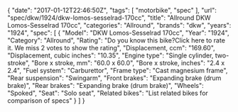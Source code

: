 {
    "date": "2017-01-12T22:46:50Z",
    "tags": [
        "motorbike",
        "spec"
    ],
    "url": "spec\/dkw\/1924\/dkw-lomos-sesselrad-170cc",
    "title": "Allround DKW Lomos-Sesselrad 170cc",
    "categories": "Allround",
    "brands": "dkw",
    "years": "1924",
    "spec": [
        {
            "Model": "DKW Lomos-Sesselrad 170cc",
            "Year": "1924",
            "Category": "Allround",
            "Rating": "Do you know this bike?Click here to rate it. We miss 2 votes to show the rating",
            "Displacement, ccm": "169.60",
            "Displacement, cubic inches": "10.35",
            "Engine type": "Single cylinder, two-stroke",
            "Bore x stroke, mm": "60.0 x 60.0",
            "Bore x stroke, inches": "2.4 x 2.4",
            "Fuel system": "Carburettor",
            "Frame type": "Cast magnesium frame",
            "Rear suspension": "Swingarm",
            "Front brakes": "Expanding brake (drum brake)",
            "Rear brakes": "Expanding brake (drum brake)",
            "Wheels": "Spoked",
            "Seat": "Solo seat",
            "Related bikes": "List related bikes for comparison of specs"
        }
    ]
}
